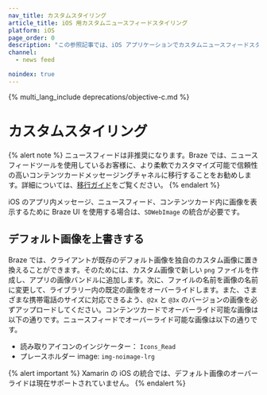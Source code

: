 ```yaml
---
nav_title: カスタムスタイリング
article_title: iOS 用カスタムニュースフィードスタイリング
platform: iOS
page_order: 0
description: "この参照記事では、iOS アプリケーションでカスタムニュースフィードスタイルを実装し、デフォルト画像をオーバーライドする方法について説明します。"
channel:
  - news feed

noindex: true
---
```


{% multi_lang_include deprecations/objective-c.md %}

# カスタムスタイリング

{% alert note %}
ニュースフィードは非推奨になります。Braze では、ニュースフィードツールを使用しているお客様に、より柔軟でカスタマイズ可能で信頼性の高いコンテンツカードメッセージングチャネルに移行することをお勧めします。詳細については、[移行ガイド]({{site.baseurl}}/user_guide/message_building_by_channel/content_cards/migrating_from_news_feed/)をご覧ください。
{% endalert %}

iOS のアプリ内メッセージ、ニュースフィード、コンテンツカード内に画像を表示するために Braze UI を使用する場合は、`SDWebImage` の統合が必要です。

## デフォルト画像を上書きする

Braze では、クライアントが既存のデフォルト画像を独自のカスタム画像に置き換えることができます。そのためには、カスタム画像で新しい `png` ファイルを作成し、アプリの画像バンドルに追加します。次に、ファイルの名前を画像の名前に変更して、ライブラリー内の既定の画像をオーバーライドします。また、さまざまな携帯電話のサイズに対応できるよう、`@2x` と `@3x` のバージョンの画像を必ずアップロードしてください。コンテンツカードでオーバーライド可能な画像は以下の通りです。ニュースフィードでオーバーライド可能な画像は以下の通りです。

* 読み取りアイコンのインジケーター： `Icons_Read`
* プレースホルダー image: `img-noimage-lrg`

{% alert important %}
Xamarin の iOS の統合では、デフォルト画像のオーバーライドは現在サポートされていません。
{% endalert %}

